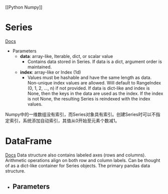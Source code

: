 [[Python Numpy]]
# Series
[Docs](https://pandas.pydata.org/docs/reference/api/pandas.Series.html)
- Parameters
	- **data**: array-like, Iterable, dict, or scalar value
		- Contains data stored in Series. If data is a dict, argument order is maintained.
	- **index**: array-like or Index (1d)
		- Values must be hashable and have the same length as data. Non-unique index values are allowed. Will default to RangeIndex (0, 1, 2, …, n) if not provided. If data is dict-like and index is None, then the keys in the data are used as the index. If the index is not None, the resulting Series is reindexed with the index values.

Numpy中的一维数组没有索引，而Series对象具有索引。创建Series时可以不指定索引，系统添加自动索引，其值从0开始至元素个数减1。



# DataFrame
[Docs](https://pandas.pydata.org/docs/reference/api/pandas.DataFrame.html)
Data structure also contains labeled axes (rows and columns). Arithmetic operations align on both row and column labels. Can be thought of as a dict-like container for Series objects. The primary pandas data structure.
- Parameters
	- 